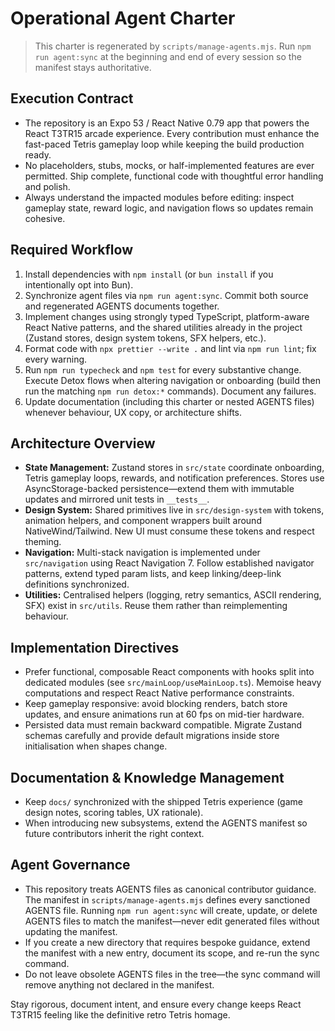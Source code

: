 # Operational Agent Charter

> This charter is regenerated by `scripts/manage-agents.mjs`. Run `npm run agent:sync` at the beginning and end of every session so the manifest stays authoritative.

## Execution Contract
- The repository is an Expo 53 / React Native 0.79 app that powers the React T3TR15 arcade experience. Every contribution must enhance the fast-paced Tetris gameplay loop while keeping the build production ready.
- No placeholders, stubs, mocks, or half-implemented features are ever permitted. Ship complete, functional code with thoughtful error handling and polish.
- Always understand the impacted modules before editing: inspect gameplay state, reward logic, and navigation flows so updates remain cohesive.

## Required Workflow
1. Install dependencies with `npm install` (or `bun install` if you intentionally opt into Bun).
2. Synchronize agent files via `npm run agent:sync`. Commit both source and regenerated AGENTS documents together.
3. Implement changes using strongly typed TypeScript, platform-aware React Native patterns, and the shared utilities already in the project (Zustand stores, design system tokens, SFX helpers, etc.).
4. Format code with `npx prettier --write .` and lint via `npm run lint`; fix every warning.
5. Run `npm run typecheck` and `npm test` for every substantive change. Execute Detox flows when altering navigation or onboarding (build then run the matching `npm run detox:*` commands). Document any failures.
6. Update documentation (including this charter or nested AGENTS files) whenever behaviour, UX copy, or architecture shifts.

## Architecture Overview
- **State Management:** Zustand stores in `src/state` coordinate onboarding, Tetris gameplay loops, rewards, and notification preferences. Stores use AsyncStorage-backed persistence—extend them with immutable updates and mirrored unit tests in `__tests__`.
- **Design System:** Shared primitives live in `src/design-system` with tokens, animation helpers, and component wrappers built around NativeWind/Tailwind. New UI must consume these tokens and respect theming.
- **Navigation:** Multi-stack navigation is implemented under `src/navigation` using React Navigation 7. Follow established navigator patterns, extend typed param lists, and keep linking/deep-link definitions synchronized.
- **Utilities:** Centralised helpers (logging, retry semantics, ASCII rendering, SFX) exist in `src/utils`. Reuse them rather than reimplementing behaviour.

## Implementation Directives
- Prefer functional, composable React components with hooks split into dedicated modules (see `src/mainLoop/useMainLoop.ts`). Memoise heavy computations and respect React Native performance constraints.
- Keep gameplay responsive: avoid blocking renders, batch store updates, and ensure animations run at 60 fps on mid-tier hardware.
- Persisted data must remain backward compatible. Migrate Zustand schemas carefully and provide default migrations inside store initialisation when shapes change.

## Documentation & Knowledge Management
- Keep `docs/` synchronized with the shipped Tetris experience (game design notes, scoring tables, UX rationale).
- When introducing new subsystems, extend the AGENTS manifest so future contributors inherit the right context.

## Agent Governance
- This repository treats AGENTS files as canonical contributor guidance. The manifest in `scripts/manage-agents.mjs` defines every sanctioned AGENTS file. Running `npm run agent:sync` will create, update, or delete AGENTS files to match the manifest—never edit generated files without updating the manifest.
- If you create a new directory that requires bespoke guidance, extend the manifest with a new entry, document its scope, and re-run the sync command.
- Do not leave obsolete AGENTS files in the tree—the sync command will remove anything not declared in the manifest.

Stay rigorous, document intent, and ensure every change keeps React T3TR15 feeling like the definitive retro Tetris homage.
